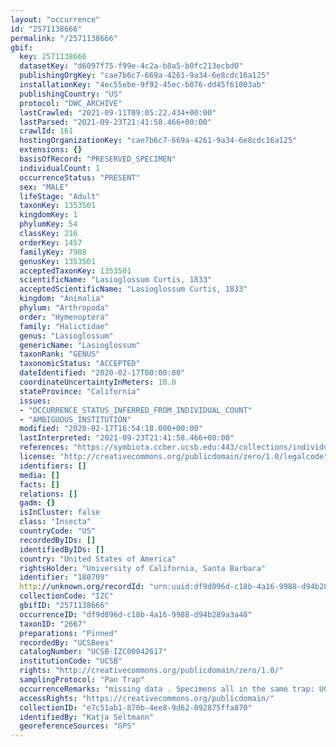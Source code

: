 ```yaml
---
layout: "occurrence"
id: "2571138666"
permalink: "/2571138666"
gbif:
  key: 2571138666
  datasetKey: "d6097f75-f99e-4c2a-b8a5-b0fc213ecbd0"
  publishingOrgKey: "cae7b6c7-669a-4261-9a34-6e8cdc16a125"
  installationKey: "4ec55ebe-9f92-45ec-b076-dd45f61003ab"
  publishingCountry: "US"
  protocol: "DWC_ARCHIVE"
  lastCrawled: "2021-09-11T09:05:22.434+00:00"
  lastParsed: "2021-09-23T21:41:58.466+00:00"
  crawlId: 161
  hostingOrganizationKey: "cae7b6c7-669a-4261-9a34-6e8cdc16a125"
  extensions: {}
  basisOfRecord: "PRESERVED_SPECIMEN"
  individualCount: 1
  occurrenceStatus: "PRESENT"
  sex: "MALE"
  lifeStage: "Adult"
  taxonKey: 1353501
  kingdomKey: 1
  phylumKey: 54
  classKey: 216
  orderKey: 1457
  familyKey: 7908
  genusKey: 1353501
  acceptedTaxonKey: 1353501
  scientificName: "Lasioglossum Curtis, 1833"
  acceptedScientificName: "Lasioglossum Curtis, 1833"
  kingdom: "Animalia"
  phylum: "Arthropoda"
  order: "Hymenoptera"
  family: "Halictidae"
  genus: "Lasioglossum"
  genericName: "Lasioglossum"
  taxonRank: "GENUS"
  taxonomicStatus: "ACCEPTED"
  dateIdentified: "2020-02-17T00:00:00"
  coordinateUncertaintyInMeters: 10.0
  stateProvince: "California"
  issues:
  - "OCCURRENCE_STATUS_INFERRED_FROM_INDIVIDUAL_COUNT"
  - "AMBIGUOUS_INSTITUTION"
  modified: "2020-02-17T16:54:18.000+00:00"
  lastInterpreted: "2021-09-23T21:41:58.466+00:00"
  references: "https://symbiota.ccber.ucsb.edu:443/collections/individual/index.php?occid=180709"
  license: "http://creativecommons.org/publicdomain/zero/1.0/legalcode"
  identifiers: []
  media: []
  facts: []
  relations: []
  gadm: {}
  isInCluster: false
  class: "Insecta"
  countryCode: "US"
  recordedByIDs: []
  identifiedByIDs: []
  country: "United States of America"
  rightsHolder: "University of California, Santa Barbara"
  identifier: "180709"
  http://unknown.org/recordId: "urn:uuid:df9d096d-c18b-4a16-9988-d94b289a3a48"
  collectionCode: "IZC"
  gbifID: "2571138666"
  occurrenceID: "df9d096d-c18b-4a16-9988-d94b289a3a48"
  taxonID: "2667"
  preparations: "Pinned"
  recordedBy: "UCSBees"
  catalogNumber: "UCSB-IZC00042617"
  institutionCode: "UCSB"
  rights: "http://creativecommons.org/publicdomain/zero/1.0/"
  samplingProtocol: "Pan Trap"
  occurrenceRemarks: "missing data . Specimens all in the same trap: UCSB-IZC00038764,UCSB-IZC00042373,UCSB-IZC00042654,UCSB-IZC00038537,UCSB-IZC00042660,UCSB-IZC00038594,UCSB-IZC00038561,UCSB-IZC00042669,UCSB-IZC00042789,UCSB-IZC00042362,UCSB-IZC00042366,UCSB-IZC00042816,UCSB-IZC00042681,UCSB-IZC00042498,UCSB-IZC00042617,UCSB-IZC00042692,UCSB-IZC00042418"
  accessRights: "https://creativecommons.org/publicdomain/"
  collectionID: "e7c51ab1-870b-4ee8-9d62-092875ffa870"
  identifiedBy: "Katja Seltmann"
  georeferenceSources: "GPS"
---
```

